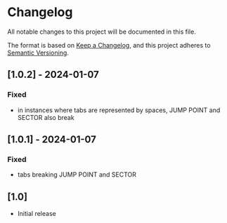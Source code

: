 # Changelog

All notable changes to this project will be documented in this file.

The format is based on [Keep a Changelog](https://keepachangelog.com/en/1.0.0/),
and this project adheres to [Semantic Versioning](https://semver.org/spec/v2.0.0.html).

## [1.0.2] - 2024-01-07

### Fixed

- in instances where tabs are represented by spaces, JUMP POINT and SECTOR also break

## [1.0.1] - 2024-01-07

### Fixed

- tabs breaking JUMP POINT and SECTOR
## [1.0]

- Initial release